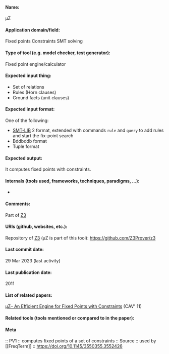 #### Name:
µZ

#### Application domain/field:
Fixed points
Constraints
SMT solving

#### Type of tool (e.g. model checker, test generator):
Fixed point engine/calculator

#### Expected input thing:
- Set of relations
- Rules (Horn clauses)
- Ground facts (unit clauses)

#### Expected input format:
One of the following:
- [SMT-LIB](SMT-LIB.md) 2 format, extended with commands `rule` and `query` to add rules and start the fix-point search
- Bddbddb format
- Tuple format

#### Expected output:
It computes fixed points with constraints.

#### Internals (tools used, frameworks, techniques, paradigms, ...):
-

#### Comments:
Part of [Z3](SMT/Z3.md)

#### URIs (github, websites, etc.):
Repository of [Z3](SMT/Z3.md) (µZ is part of this tool): https://github.com/Z3Prover/z3

#### Last commit date:
29 Mar 2023 (last activity)

#### Last publication date:
2011

#### List of related papers:
[μZ– An Efficient Engine for Fixed Points with Constraints](https://doi.org/10.1007/978-3-642-22110-1_36) (CAV' 11)

#### Related tools (tools mentioned or compared to in the paper):

#### Meta
:: PV1 :: computes fixed points of a set of constraints
:: Source :: used by [[FreqTerm]] :: https://doi.org/10.1145/3550355.3552426
